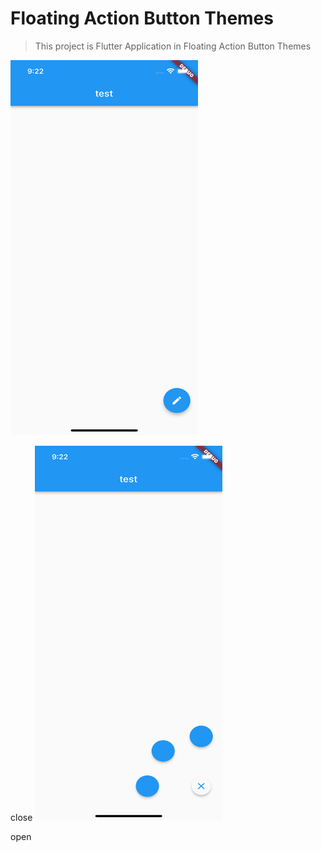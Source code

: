 # Floating Action Button Themes

> This project is Flutter Application in Floating Action Button Themes

<img src="/images/close.png" width="300px" height="600px"></img>

close
<img src="/images/open.png" width="300px" height="600px"></img>

open
